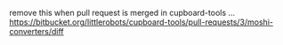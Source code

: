 remove this when pull request is merged in cupboard-tools  ... https://bitbucket.org/littlerobots/cupboard-tools/pull-requests/3/moshi-converters/diff